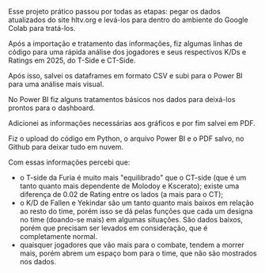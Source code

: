 Esse projeto prático passou por todas as etapas: pegar os dados atualizados do site hltv.org e levá-los para dentro do ambiente do Google Colab para tratá-los.

Após a importação e tratamento das informações, fiz algumas linhas de código para uma rápida análise dos jogadores e seus respectivos K/Ds e Ratings em 2025, do T-Side e CT-Side.

Após isso, salvei os dataframes em formato CSV e subi para o Power BI para uma análise mais visual.

No Power BI fiz alguns tratamentos básicos nos dados para deixá-los prontos para o dashboard.

Adicionei as informações necessárias aos gráficos e por fim salvei em PDF.

Fiz o upload do código em Python, o arquivo Power BI e o PDF salvo, no Github para deixar tudo em nuvem.

Com essas informações percebi que: 
- o T-side da Furia é muito mais "equilibrado" que o CT-side (que é um tanto quanto mais dependente de Molodoy e Kscerato);
existe uma diferença de 0.02 de Rating entre os lados (a mais para o CT);
- o K/D de Fallen e Yekindar são um tanto quanto mais baixos em relação ao resto do time, porém isso se dá pelas funções que cada um designa no time (doando-se mais) em algumas situações. São dados baixos, porém que precisam ser levados em consideração, que é completamente normal.
- quaisquer jogadores que vão mais para o combate, tendem a morrer mais, porém abrem um espaço bom para o time, que não são mostrados nos dados.

